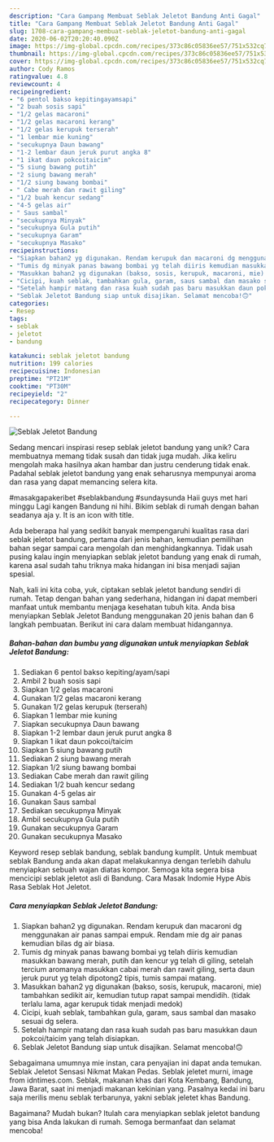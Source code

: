 ```yaml
---
description: "Cara Gampang Membuat Seblak Jeletot Bandung Anti Gagal"
title: "Cara Gampang Membuat Seblak Jeletot Bandung Anti Gagal"
slug: 1708-cara-gampang-membuat-seblak-jeletot-bandung-anti-gagal
date: 2020-06-02T20:20:40.090Z
image: https://img-global.cpcdn.com/recipes/373c86c05836ee57/751x532cq70/seblak-jeletot-bandung-foto-resep-utama.jpg
thumbnail: https://img-global.cpcdn.com/recipes/373c86c05836ee57/751x532cq70/seblak-jeletot-bandung-foto-resep-utama.jpg
cover: https://img-global.cpcdn.com/recipes/373c86c05836ee57/751x532cq70/seblak-jeletot-bandung-foto-resep-utama.jpg
author: Cody Ramos
ratingvalue: 4.8
reviewcount: 4
recipeingredient:
- "6 pentol bakso kepitingayamsapi"
- "2 buah sosis sapi"
- "1/2 gelas macaroni"
- "1/2 gelas macaroni kerang"
- "1/2 gelas kerupuk terserah"
- "1 lembar mie kuning"
- "secukupnya Daun bawang"
- "1-2 lembar daun jeruk purut angka 8"
- "1 ikat daun pokcoitaicim"
- "5 siung bawang putih"
- "2 siung bawang merah"
- "1/2 siung bawang bombai"
- " Cabe merah dan rawit giling"
- "1/2 buah kencur sedang"
- "4-5 gelas air"
- " Saus sambal"
- "secukupnya Minyak"
- "secukupnya Gula putih"
- "secukupnya Garam"
- "secukupnya Masako"
recipeinstructions:
- "Siapkan bahan2 yg digunakan. Rendam kerupuk dan macaroni dg menggunakan air panas sampai empuk. Rendam mie dg air panas kemudian bilas dg air biasa."
- "Tumis dg minyak panas bawang bombai yg telah diiris kemudian masukkan bawang merah, putih dan kencur yg telah di giling, setelah tercium aromanya masukkan cabai merah dan rawit giling, serta daun jeruk purut yg telah dipotong2 tipis, tumis sampai matang."
- "Masukkan bahan2 yg digunakan (bakso, sosis, kerupuk, macaroni, mie) tambahkan sedikit air, kemudian tutup rapat sampai mendidih. (tidak terlalu lama, agar kerupuk tidak menjadi medok)"
- "Cicipi, kuah seblak, tambahkan gula, garam, saus sambal dan masako sesuai dg selera."
- "Setelah hampir matang dan rasa kuah sudah pas baru masukkan daun pokcoi/taicim yang telah disiapkan."
- "Seblak Jeletot Bandung siap untuk disajikan. Selamat mencoba!🙃"
categories:
- Resep
tags:
- seblak
- jeletot
- bandung

katakunci: seblak jeletot bandung 
nutrition: 199 calories
recipecuisine: Indonesian
preptime: "PT21M"
cooktime: "PT30M"
recipeyield: "2"
recipecategory: Dinner

---
```



![Seblak Jeletot Bandung](https://img-global.cpcdn.com/recipes/373c86c05836ee57/751x532cq70/seblak-jeletot-bandung-foto-resep-utama.jpg)

Sedang mencari inspirasi resep seblak jeletot bandung yang unik? Cara membuatnya memang tidak susah dan tidak juga mudah. Jika keliru mengolah maka hasilnya akan hambar dan justru cenderung tidak enak. Padahal seblak jeletot bandung yang enak seharusnya mempunyai aroma dan rasa yang dapat memancing selera kita.

#masakgapakeribet #seblakbandung #sundaysunda Haii guys met hari minggu Lagi kangen Bandung ni hihi. Bikim seblak di rumah dengan bahan seadanya aja y. It is an icon with title.

Ada beberapa hal yang sedikit banyak mempengaruhi kualitas rasa dari seblak jeletot bandung, pertama dari jenis bahan, kemudian pemilihan bahan segar sampai cara mengolah dan menghidangkannya. Tidak usah pusing kalau ingin menyiapkan seblak jeletot bandung yang enak di rumah, karena asal sudah tahu triknya maka hidangan ini bisa menjadi sajian spesial.


Nah, kali ini kita coba, yuk, ciptakan seblak jeletot bandung sendiri di rumah. Tetap dengan bahan yang sederhana, hidangan ini dapat memberi manfaat untuk membantu menjaga kesehatan tubuh kita. Anda bisa menyiapkan Seblak Jeletot Bandung menggunakan 20 jenis bahan dan 6 langkah pembuatan. Berikut ini cara dalam membuat hidangannya.

<!--inarticleads1-->

##### Bahan-bahan dan bumbu yang digunakan untuk menyiapkan Seblak Jeletot Bandung:

1. Sediakan 6 pentol bakso kepiting/ayam/sapi
1. Ambil 2 buah sosis sapi
1. Siapkan 1/2 gelas macaroni
1. Gunakan 1/2 gelas macaroni kerang
1. Gunakan 1/2 gelas kerupuk (terserah)
1. Siapkan 1 lembar mie kuning
1. Siapkan secukupnya Daun bawang
1. Siapkan 1-2 lembar daun jeruk purut angka 8
1. Siapkan 1 ikat daun pokcoi/taicim
1. Siapkan 5 siung bawang putih
1. Sediakan 2 siung bawang merah
1. Siapkan 1/2 siung bawang bombai
1. Sediakan  Cabe merah dan rawit giling
1. Sediakan 1/2 buah kencur sedang
1. Gunakan 4-5 gelas air
1. Gunakan  Saus sambal
1. Sediakan secukupnya Minyak
1. Ambil secukupnya Gula putih
1. Gunakan secukupnya Garam
1. Gunakan secukupnya Masako


Keyword resep seblak bandung, seblak bandung kumplit. Untuk membuat seblak Bandung anda akan dapat melakukannya dengan terlebih dahulu menyiapkan sebuah wajan diatas kompor. Semoga kita segera bisa mencicipi seblak jeletot asli di Bandung. Cara Masak Indomie Hype Abis Rasa Seblak Hot Jeletot. 

<!--inarticleads2-->

##### Cara menyiapkan Seblak Jeletot Bandung:

1. Siapkan bahan2 yg digunakan. Rendam kerupuk dan macaroni dg menggunakan air panas sampai empuk. Rendam mie dg air panas kemudian bilas dg air biasa.
1. Tumis dg minyak panas bawang bombai yg telah diiris kemudian masukkan bawang merah, putih dan kencur yg telah di giling, setelah tercium aromanya masukkan cabai merah dan rawit giling, serta daun jeruk purut yg telah dipotong2 tipis, tumis sampai matang.
1. Masukkan bahan2 yg digunakan (bakso, sosis, kerupuk, macaroni, mie) tambahkan sedikit air, kemudian tutup rapat sampai mendidih. (tidak terlalu lama, agar kerupuk tidak menjadi medok)
1. Cicipi, kuah seblak, tambahkan gula, garam, saus sambal dan masako sesuai dg selera.
1. Setelah hampir matang dan rasa kuah sudah pas baru masukkan daun pokcoi/taicim yang telah disiapkan.
1. Seblak Jeletot Bandung siap untuk disajikan. Selamat mencoba!🙃


Sebagaimana umumnya mie instan, cara penyajian ini dapat anda temukan. Seblak Jeletot Sensasi Nikmat Makan Pedas. Seblak jeletet murni, image from idntimes.com. Seblak, makanan khas dari Kota Kembang, Bandung, Jawa Barat, saat ini menjadi makanan kekinian yang. Pasalnya kedai ini baru saja merilis menu seblak terbarunya, yakni seblak jeletet khas Bandung. 

Bagaimana? Mudah bukan? Itulah cara menyiapkan seblak jeletot bandung yang bisa Anda lakukan di rumah. Semoga bermanfaat dan selamat mencoba!
